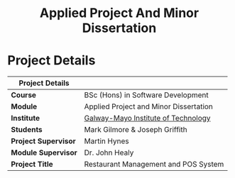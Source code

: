 <h1 align="center">Applied Project And Minor Dissertation </h1>


# Project Details

| Project Details   |     |
| --- | --- |
| **Course** | BSc (Hons) in Software Development  |
| **Module** |  Applied Project and Minor Dissertation |
| **Institute** | [Galway-Mayo Institute of Technology](http://www.gmit.ie/) |
| **Students** | Mark Gilmore & Joseph Griffith |
| **Project Supervisor** | Martin Hynes| 
| **Module Supervisor** | Dr. John Healy |
| **Project Title** | Restaurant Management and POS System |

